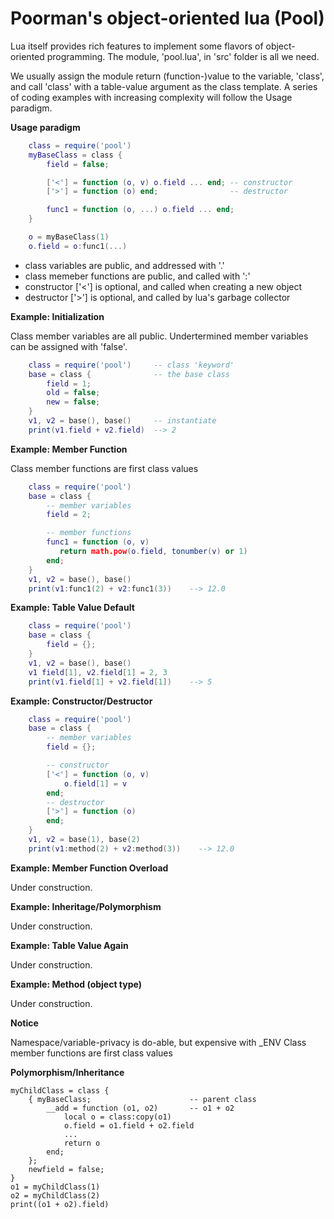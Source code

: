 # Poorman's object-oriented lua (Pool)

Lua itself provides rich features to implement some flavors of object-oriented programming.
The module, 'pool.lua', in 'src' folder is all we need.


We usually assign the module return (function-)value to the variable, 'class',
and call 'class' with a table-value argument as the class template.
A series of coding examples with increasing complexity will
follow the Usage paradigm.

**Usage paradigm**

```lua
    class = require('pool')
    myBaseClass = class {
        field = false;

        ['<'] = function (o, v) o.field ... end; -- constructor
        ['>'] = function (o) end;                -- destructor

        func1 = function (o, ...) o.field ... end;
    }

    o = myBaseClass(1)
    o.field = o:func1(...)
```

- class variables are public, and addressed with '.'
- class memeber functions are public, and called with ':'
- constructor ['<'] is optional, and called when creating a new object
- destructor ['>'] is optional, and called by lua's garbage collector

**Example: Initialization**

Class member variables are all public. Undertermined member variables can be assigned with 'false'.

```lua
    class = require('pool')     -- class 'keyword'
    base = class {              -- the base class
        field = 1;
        old = false;
        new = false;
    }
    v1, v2 = base(), base()     -- instantiate
    print(v1.field + v2.field)  --> 2
```

**Example: Member Function**

Class member functions are first class values

```lua
    class = require('pool')
    base = class {
        -- member variables
        field = 2;

        -- member functions
        func1 = function (o, v)
           return math.pow(o.field, tonumber(v) or 1)
        end;
    }
    v1, v2 = base(), base()
    print(v1:func1(2) + v2:func1(3))    --> 12.0
```

**Example: Table Value Default**

```lua
    class = require('pool')
    base = class {
        field = {};
    }
    v1, v2 = base(), base()
    v1 field[1], v2.field[1] = 2, 3
    print(v1.field[1] + v2.field[1])    --> 5
```

**Example: Constructor/Destructor**

```lua
    class = require('pool')
    base = class {
        -- member variables
        field = {};

        -- constructor
        ['<'] = function (o, v)
            o.field[1] = v
        end;
        -- destructor
        ['>'] = function (o)
        end;
    }
    v1, v2 = base(1), base(2)
    print(v1:method(2) + v2:method(3))    --> 12.0
```

**Example: Member Function Overload**

Under construction.

**Example: Inheritage/Polymorphism**

Under construction.

**Example: Table Value Again**

Under construction.

**Example: Method (object type)**

Under construction.

**Notice**

Namespace/variable-privacy is do-able, but expensive with \_ENV
Class member functions are first class values

**Polymorphism/Inheritance**

    myChildClass = class {
        { myBaseClass;                      -- parent class
            __add = function (o1, o2)       -- o1 + o2
                local o = class:copy(o1)
                o.field = o1.field + o2.field
                ...
                return o
            end;
        };
        newfield = false;
    }
    o1 = myChildClass(1)
    o2 = myChildClass(2)
    print((o1 + o2).field)
